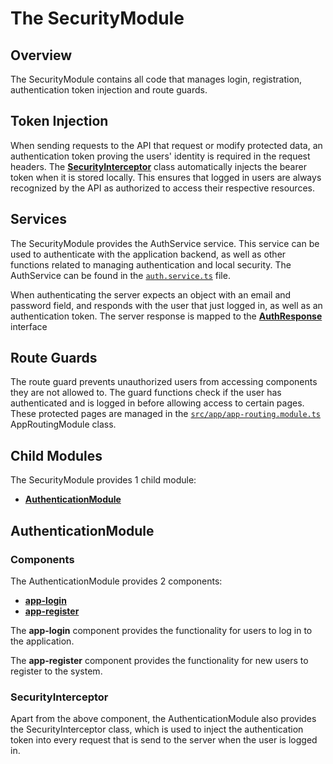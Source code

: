 # The SecurityModule
## Overview
The SecurityModule contains all code that manages login, registration, authentication token injection and route guards.

## Token Injection
When sending requests to the API that request or modify protected data, an authentication token proving the users' identity is required in the request headers. The [**SecurityInterceptor**](./authentication/security.interceptor.ts) class automatically injects the bearer token when it is stored locally. This ensures that logged in users are always recognized by the API as authorized to access their respective resources.

## Services
The SecurityModule provides the AuthService service. This service can be used to authenticate with the application backend, as well as other functions related to managing authentication and local security. The AuthService can be found in the [`auth.service.ts`](./auth.service.ts) file.

When authenticating the server expects an object with an email and password field, and responds with the user that just logged in, as well as an authentication token.
The server response is mapped to the [**AuthResponse**](./authResponse.ts) interface

## Route Guards
The route guard prevents unauthorized users from accessing components they are not allowed to. The guard functions check if the user has authenticated and is logged in before allowing access to certain pages. These protected pages are managed in the [`src/app/app-routing.module.ts`](../app-routing.module.ts) AppRoutingModule class.

## Child Modules
The SecurityModule provides 1 child module:
- [**AuthenticationModule**](./authentication/authentication.module.ts)

## AuthenticationModule
### Components
The AuthenticationModule provides 2 components:
- [**app-login**](./authentication/login/login.component.ts)
- [**app-register**](./authentication/register/register.component.ts)

The **app-login** component provides the functionality for users to log in to the application.

The **app-register** component provides the functionality for new users to register to the system.

### SecurityInterceptor
Apart from the above component, the AuthenticationModule also provides the SecurityInterceptor class, which is used to inject the authentication token into every request that is send to the server when the user is logged in.